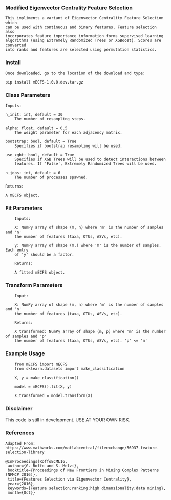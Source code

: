 ### Modified Eigenvector Centrality Feature Selection
    This impliments a variant of Eigenvector Centrality Feature Selection which
    can be used with continuous and binary features. Feature selection also
    incorporates feature importance information forms supervised learning 
    algorithms (using Extremely Randomized Trees or XGBoost). Scores are converted
    into ranks and features are selected using permutation statistics.
    
### Install
    Once downloaded, go to the location of the download and type:
    
    pip install mECFS-1.0.0.dev.tar.gz
    
### Class Parameters
    Inputs:

    n_init: int, default = 30
        The number of resampling steps.

    alpha: float, default = 0.5
    	The weight parameter for each adjacency matrix.

    bootstrap: bool, default = True
        Specifies if bootstrap resampling will be used.

    use_xgbt: bool, default = True
        Specifies if XGB Trees will be used to detect interactions between
        features. If 'False', Extremely Randomized Trees will be used.
	
    n_jobs: int, default = 6
    	The number of processes spawned.

    Returns:

    A mECFS object.
            
### Fit Parameters
        Inputs:

        X: NumPy array of shape (m, n) where 'm' is the number of samples and 'n'
        the number of features (taxa, OTUs, ASVs, etc).

        y: NumPy array of shape (m,) where 'm' is the number of samples. Each entry
        of 'y' should be a factor.

        Returns:

        A fitted mECFS object.

### Transform Parameters
        Input:

        X: NumPy array of shape (m, n) where 'm' is the number of samples and 'n'
        the number of features (taxa, OTUs, ASVs, etc).

        Returns:

        X_transformed: NumPy array of shape (m, p) where 'm' is the number of samples and 'p'
        the number of features (taxa, OTUs, ASVs, etc). 'p' <= 'm'
        
### Example Usage

        from mECFS import mECFS
        from sklearn.datasets import make_classification
        
        X, y = make_classification()
        
        model = mECFS().fit(X, y)
	
        X_transformed = model.transform(X)

### Disclaimer
This code is still in development. USE AT YOUR OWN RISK.

### References

    Adapted From:
    https://www.mathworks.com/matlabcentral/fileexchange/56937-feature-selection-library

    @InProceedings{RoffoECML16, 
     author={G. Roffo and S. Melzi}, 
     booktitle={Proceedings of New Frontiers in Mining Complex Patterns (NFMCP 2016)}, 
     title={Features Selection via Eigenvector Centrality}, 
     year={2016}, 
     keywords={Feature selection;ranking;high dimensionality;data mining}, 
     month={Oct}}

